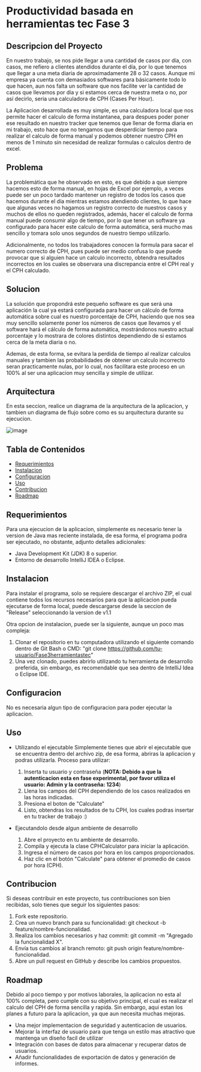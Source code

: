 # Productividad basada en herramientas tec Fase 3

## Descripcion del Proyecto
En nuestro trabajo, se nos pide llegar a una cantidad de casos por día, con casos, me refiero a clientes atendidos durante el día, por lo que tenemos que llegar a una meta diaria de aproximadamente 28 o 32 casos.
Aunque mi empresa ya cuenta con demasiados softwares para básicamente todo lo que hacen, aun nos falta un software que nos facilite ver la cantidad de casos que llevamos por día y si estamos cerca de nuestra meta o no, por así decirlo, seria una calculadora de CPH (Cases Per Hour).

La Aplicacion desarrollada es muy simple, es una calculadora local que nos permite hacer el calculo de forma instantanea, para despues poder poner ese resultado en nuestro tracker que tenemos que llenar de forma diaria en mi trabajo, esto hace que no tengamos que desperdiciar tiempo para realizar el calculo de forma manual y podemos obtener nuestro CPH en menos de 1 minuto sin necesidad de realizar formulas o calculos dentro de excel.

## Problema
La problemática que he observado en esto, es que debido a que siempre hacemos esto de forma manual, en hojas de Excel por ejemplo, a veces puede ser un poco tardado mantener un registro de todos los casos que hacemos durante el día mientras estamos atendiendo clientes, lo que hace que algunas veces no hagamos un registro correcto de nuestros casos y muchos de ellos no queden registrados, además, hacer el calculo de forma manual puede consumir algo de tiempo, por lo que tener un software ya configurado para hacer este calculo de forma automática, será mucho mas sencillo y tomara solo unos segundos de nuestro tiempo utilizarlo.

Adicionalmente, no todos los trabajadores conocen la formula para sacar el numero correcto de CPH, pues puede ser medio confusa lo que puede provocar que si alguien hace un calculo incorrecto, obtendra resultados incorrectos en los cuales se observara una discrepancia entre el CPH real y el CPH calculado.

## Solucion
La solución que propondrá este pequeño software es que será una aplicación la cual ya estará configurada para hacer un cálculo de forma automática sobre cual es nuestro porcentaje de CPH, haciendo que nos sea muy sencillo solamente poner los números de casos que llevamos y el software hará el cálculo de forma automática, mostrándonos nuestro actual porcentaje y lo mostrara de colores distintos dependiendo de si estamos cerca de la meta diaria o no.

Ademas, de esta forma, se evitara la perdida de tiempo al realizar calculos manuales y tambien las probabilidades de obtener un calculo incorrecto seran practicamente nulas, por lo cual, nos facilitara este proceso en un 100% al ser una aplicacion muy sencilla y simple de utilizar.

## Arquitectura
En esta seccion, realice un diagrama de la arquitectura de la aplicacion, y tambien un diagrama de flujo sobre como es su arquitectura durante su ejecucion.

![image](https://github.com/Yeims01/Fase3herramientastec/assets/157261329/50662845-1d56-47ea-9709-a0cfd49759ef)

## Tabla de Contenidos
- [Requerimientos](https://github.com/Yeims01/Fase3herramientastec?tab=readme-ov-file#requerimientos)
- [Instalacion](https://github.com/Yeims01/Fase3herramientastec?tab=readme-ov-file#instalacion)
- [Configuracion](https://github.com/Yeims01/Fase3herramientastec?tab=readme-ov-file#configuracion)
- [Uso](https://github.com/Yeims01/Fase3herramientastec?tab=readme-ov-file#uso)
- [Contribucion](https://github.com/Yeims01/Fase3herramientastec?tab=readme-ov-file#contribucion)
- [Roadmap](https://github.com/Yeims01/Fase3herramientastec?tab=readme-ov-file#roadmap)

## Requerimientos
Para una ejecucion de la aplicacion, simplemente es necesario tener la version de Java mas reciente instalada, de esa forma, el programa podra ser ejecutado, no obstante, adjunto detalles adicionales:

- Java Development Kit (JDK) 8 o superior.
- Entorno de desarrollo IntelliJ IDEA o Eclipse.

## Instalacion

Para instalar el programa, solo se requiere descargar el archivo ZIP, el cual contiene todos los recursos necesarios para que la aplicacion pueda ejecutarse de forma local, puede descargarse desde la seccion de "Release" seleccionando la version de v1.1

Otra opcion de instalacion, puede ser la siguiente, aunque un poco mas compleja:

1. Clonar el repositorio en tu computadora utilizando el siguiente comando dentro de Git Bash o CMD: "git clone https://github.com/tu-usuario/Fase3herramientastec"
2. Una vez clonado, puedes abrirlo utilizando tu herramienta de desarrollo preferida, sin embargo, es recomendable que sea dentro de IntelliJ Idea o Eclipse IDE.

## Configuracion
No es necesaria algun tipo de configuracion para poder ejecutar la aplicacion.

## Uso
- Utilizando el ejecutable
  Simplemente tienes que abrir el ejecutable que se encuentra dentro del archivo zip, de esa forma, abriras la aplicacion y podras utilizarla.
  Proceso para utilizar:
  1. Inserta tu usuario y contraseña (**NOTA: Debido a que la autenticacion esta en fase experimental, por favor utiliza el usuario: Admin y la contraseña: 1234**)
  2. Llena los campos del CPH dependiendo de los casos realizados en las horas indicadas.
  3. Presiona el boton de "Calculate"
  4. Listo, obtendras los resultados de tu CPH, los cuales podras insertar en tu tracker de trabajo :)

- Ejecutandolo desde algun ambiente de desarrollo
  1. Abre el proyecto en tu ambiente de desarrollo.
  2. Compila y ejecuta la clase CPHCalculator para iniciar la aplicación.
  3. Ingresa el número de casos por hora en los campos proporcionados.
  4. Haz clic en el botón "Calculate" para obtener el promedio de casos por hora (CPH).

## Contribucion
Si deseas contribuir en este proyecto, tus contribuciones son bien recibidas, solo tienes que seguir los siguientes pasos:

1. Fork este repositorio.
2. Crea un nuevo branch para su funcionalidad: git checkout -b feature/nombre-funcionalidad.
3. Realiza los cambios necesarios y haz commit: git commit -m "Agregado la funcionalidad X".
4. Envía tus cambios al branch remoto: git push origin feature/nombre-funcionalidad.
5. Abre un pull request en GitHub y describe los cambios propuestos.

## Roadmap
Debido al poco tiempo y por motivos laborales, la aplicacion no esta al 100% completa, pero cumple con su objetivo principal, el cual es realizar el calculo del CPH de forma sencilla y rapida.
Sin embargo, aqui estan los planes a futuro para la aplicacion, ya que aun necesita muchas mejoras.

- Una mejor implementacion de seguridad y autenticacion de usuarios.
- Mejorar la interfaz de usuario para que tenga un estilo mas atractivo que mantenga un diseño facil de utilizar
- Integración con bases de datos para almacenar y recuperar datos de usuarios.
- Añadir funcionalidades de exportación de datos y generación de informes.
